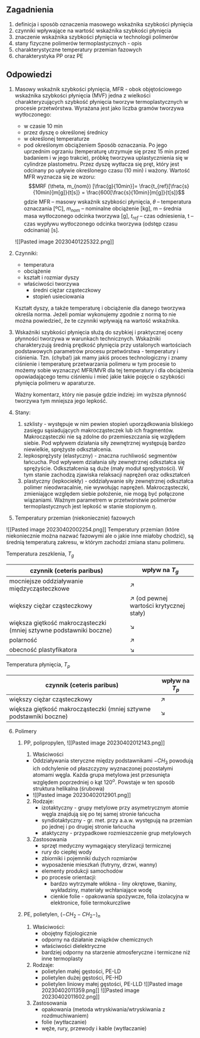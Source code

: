 ## Zagadnienia 

1. definicja i sposób oznaczenia masowego wskaźnika szybkości płynięcia 
2. czynniki wpływające na wartość wskaźnika szybkości płynięcia
3. znaczenie wskaźnika szybkości płynięcia w technologii polimerów
4. stany fizyczne polimerów termoplastycznych - opis
5. charakterystyczne temperatury przemian fazowych
6. charakterystyka PP oraz PE

## Odpowiedzi

1. Masowy wskaźnik szybkości płynięcia, MFR - obok objętościowego wskaźnika szybkości płynięcia (MVF) jedna z wielkości charakteryzujących szybkość płynięcia tworzyw termoplastycznych w procesie przetwórstwa. Wyrażana jest jako liczba gramów tworzywa wytłoczonego:
	- w czasie 10 min
	- przez dyszę o określonej średnicy
	- w określonej temperaturze
	- pod określonym obciążeniem
	Sposób oznaczania. Po jego uprzednim ogrzaniu (temperaturę utrzymuje się przez 15 min przed badaniem i w jego trakcie), próbkę tworzywa uplastycznienia się w cylindrze plastometru. Przez dyszę wytłacza się pręt, który jest odcinany po upływie określonego czasu (10 min) i ważony. Wartość MFR wyznacza się ze wzoru:
$$MRF (\theta, m_{nom}) [\frac{g}{10min}]= \frac{t_{ref}[\frac{s}{10min}]m[g]}{t[s]} = \frac{600[\frac{s}{10min}]m[g]}{t[s]}$$
	gdzie MFR – masowy wskaźnik szybkości płynięcia, 𝜃 – temperatura oznaczania \[ºC\], $m_{nom}$ – nominalne obciążenie \[kg\], m – średnia masa wytłoczonego odcinka tworzywa \[g\], $t_{ref}$ – czas odniesienia, t – czas wypływu wytłoczonego odcinka tworzywa (odstęp czasu odcinania) \[s\].
	
	![[Pasted image 20230401225322.png]]


2. Czynniki:
	- temperatura
	- obciążenie
	- kształt i rozmiar dyszy
	- właściwości tworzywa
		- średni ciężar cząsteczkowy
		- stopień usieciowania

	Kształt dyszy, a także temperaturę i obciążenie dla danego tworzywa określa norma. Jeżeli pomiar wykonujemy zgodnie z normą to nie można powiedzieć, że te czynniki wpływają na wartość wskaźnika.

3. Wskaźniki szybkości płynięcia służą do szybkiej i praktycznej oceny płynności tworzywa w warunkach technicznych. Wskaźniki charakteryzują średnią prędkość płynięcia przy ustalonych wartościach podstawowych parametrów procesu przetwórstwa - temperatury i ciśnienia.
	Tzn. (chyba!) jak mamy jakiś proces technologiczny i znamy ciśnienie i temperaturę przetwarzania polimeru w tym procesie to możemy sobie wyznaczyć MFR/MVR dla tej temperatury i dla obciążenia opowiadającego temu ciśnieniu i mieć jakie takie pojęcie o szybkości płynięcia polimeru w aparaturze. 

	Ważny komentarz, który nie pasuje gdzie indziej: im wyższa płynność tworzywa tym mniejsza jego lepkość.

4. Stany:
	1. szklisty - występuje w nim pewien stopień uporządkowania bliskiego zasięgu sąsiadujących makrocząsteczek lub ich fragmentów. Makrocząsteczki nie są zdolne do przemieszczania się względem siebie. Pod wpływem działania siły zewnętrznej występują bardzo niewielkie, sprężyste odkształcenia. 
	2. lepkosprężysty (elastyczny) - znaczna ruchliwość segmentów łańcucha. Pod wpływem działania siły zewnętrznej odkształca się sprężyście. Odkształcenia są duże (mały moduł sprężystości). W tym stanie zachodzą zjawiska relaksacji naprężeń oraz odkształceń 
	3. plastyczny (lepkociekły) - oddziaływanie siły zewnętrznej odkształca polimer nieodwracalnie, nie wywołując naprężeń. Makrocząsteczki, zmieniające względem siebie położenie, nie mogą być połączone wiązaniami. Ważnym parametrem w przetwórstwie polimerów termoplastycznych jest lepkość w stanie stopionym $\eta$.

5. Temperatury przemian (niekoniecznie) fazowych

![[Pasted image 20230402002254.png]]
Temperatury przemian (które niekoniecznie można nazwać fazowymi ale o jakie inne miałoby chodzić), są średnią temperaturą zakresu, w którym zachodzi zmiana stanu polimeru. 

Temperatura zeszklenia, $T_g$

| czynnik (ceteris paribus) | wpływ na $T_g$|
|-|-|
| mocniejsze oddziaływanie międzycząsteczkowe| $\nearrow$|
|większy ciężar cząsteczkowy| $\nearrow$ (od pewnej wartości krytycznej stały)|
| większa giętkość makrocząsteczki (mniej sztywne podstawniki boczne)| $\searrow$|
|polarność | $\nearrow$|
| obecność plastyfikatora| $\searrow$|


Temperatura płynięcia, $T_p$

|czynnik (ceteris paribus)| wpływ na $T_p$|
|-|-|
|większy ciężar cząsteczkowy| $\nearrow$|
|większa giętkość makrocząsteczki (mniej sztywne podstawniki boczne)|$\searrow$|


6. Polimery
	1. PP, polipropylen, ![[Pasted image 20230402012143.png]]
		1. Właściwości
		 - Oddziaływania steryczne między podstawnikami $-CH_3$ powodują ich odchylenie od płaszczyzny wyznaczonej pozostałymi atomami węgla. Każda grupa metylowa jest przesunięta względem poprzedniej o kąt $120^o$. Powstaje w ten sposób struktura helikalna (śrubowa)
		 - ![[Pasted image 20230402012901.png]]
		2. Rodzaje:
			* izotaktyczny - grupy metylowe przy asymetrycznym atomie węgla znajdują się po tej samej stronie łańcucha
			* syndiotaktyczny - gr. met. przy a.a.w. występują na przemian po jednej i po drugiej stronie łańcucha
			* ataktyczny - przypadkowe rozmieszczenie grup metylowych
		3. Zastosowania
			* sprzęt medyczny wymagający sterylizacji termicznej
			* rury do ciepłej wody
			* zbiorniki i pojemniki dużych rozmiarów
			* wyposażenie mieszkań (futryny, drzwi, wanny)
			* elementy produkcji samochodów
			* po procesie orientacji: 
			    * bardzo wytrzymałe włókna - liny okrętowe, tkaniny, wykładziny, materiały wchłaniające wodę
			    * cienkie folie - opakowania spożywcze, folia izolacyjna w elektronice, folie termokurczliwe 
			
	2. PE, polietylen, $(-CH_2-CH_2-)_n$ 
		1. Właściwości: 
			- obojętny fizjologicznie
			- odporny na działanie związków chemicznych
			- właściwości dielektryczne
			- bardziej odporny na starzenie atmosferyczne i termiczne niż inne termoplasty
		2. Rodzaje:
			- polietylen małej gęstości, PE-LD
			- polietylen dużej gęstości, PE-HD
			- polietylen liniowy małej gęstości, PE-LLD
		![[Pasted image 20230402011359.png]]
		![[Pasted image 20230402011602.png]]
		3. Zastosowania
			- opakowania (metoda wtryskiwania/wtryskiwania z rozdmuchiwaniem)
			- folie (wytłaczanie)
			- węże, rury, przewody i kable (wytłaczanie)